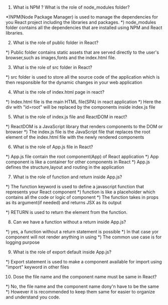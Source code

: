 1) What is NPM ? What is the role of node_modules folder?

*)NPM(Node Package Manager) is used to manage the dependencies for you React project including the libraries and packages.
*) node_modules folder contains all the dependencies that are installed using NPM and React libraries.

2) What is the role of public folder in React?

*) Public folder contains static assets that are served directly to the user's browser,such as images,fonts and the index.html file.

3) What is the role of src folder in React?

*) src folder is used to store all the source code of the application which is then responsible for the dynamic changes in your web application

4) What is the role of index.html page in react?

*) Index.html file is the main HTML file(SPA) in react application
*) Here the div with "id=root" will be replaced by the components inside index.js file  

5) What is the role of index.js file and ReactDOM in react?

*) ReactDOM is a JavaScript library that renders components to the DOM or browser
*) The index.js file is the JavaScript file that replaces the root element of the index.html file with the newly rendered components

6) What is the role of App.js file in React?

*) App.js file contain the root component(App) of React application
*) App component is like a container for other components in React
*) App.js defines the structure,layout and routing in the application

7) What is the role of function and return inside App.js?

*) The function keyword is used to define a javascript function that represents your React component
*) function is like a placeholder which contains all the code or logic of component
*) The function takes in props as its argument(if needed) and returns JSX as its output

*) RETURN is used to return the element from the function.

8) Can we have a function without a return inside App.js?

*) yes, a function without a return statement is possible
*) In that case yor component will not render anything in using
*) The common use case is for logging purpose

9) What is the role of export default inside App.js?

*) Export statement is used to make a component available for import using "import" keyword in other files

10) Dose the file name and the component name must be same in React?

*) No, the file name and the component name dony'n have to be the same
*) However it is recommended to keep them same for easier to organize and understand you code.

